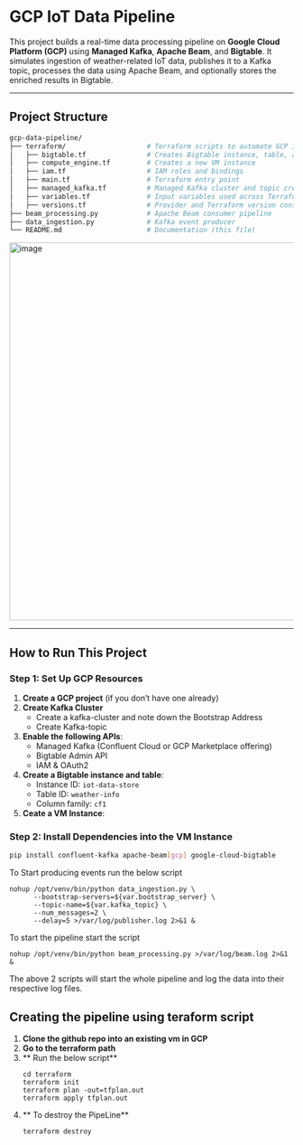 
# GCP IoT Data Pipeline

This project builds a real-time data processing pipeline on **Google Cloud Platform (GCP)** using **Managed Kafka**, **Apache Beam**, and **Bigtable**. It simulates ingestion of weather-related IoT data, publishes it to a Kafka topic, processes the data using Apache Beam, and optionally stores the enriched results in Bigtable.

---

## Project Structure

```bash
gcp-data-pipeline/
├── terraform/                    # Terraform scripts to automate GCP infra setup
│   ├── bigtable.tf               # Creates Bigtable instance, table, and column family
│   ├── compute_engine.tf         # Creates a new VM instance
│   ├── iam.tf                    # IAM roles and bindings
│   ├── main.tf                   # Terraform entry point
│   ├── managed_kafka.tf          # Managed Kafka cluster and topic creation
│   ├── variables.tf              # Input variables used across Terraform configs
│   ├── versions.tf               # Provider and Terraform version constraints
├── beam_processing.py            # Apache Beam consumer pipeline
├── data_ingestion.py             # Kafka event producer
└── README.md                     # Documentation (this file)
```



<img width="669" alt="image" src="https://github.com/user-attachments/assets/4048d3d1-00d4-42c7-91a4-8d24f54c07f0" />



---

## How to Run This Project

### Step 1: Set Up GCP Resources

1. **Create a GCP project** (if you don’t have one already)
2.  **Create Kafka Cluster**
    - Create a kafka-cluster and note down the Bootstrap Address
    - Create Kafka-topic  
3. **Enable the following APIs**:
   - Managed Kafka (Confluent Cloud or GCP Marketplace offering)
   - Bigtable Admin API
   - IAM & OAuth2
4. **Create a Bigtable instance and table**:
   - Instance ID: `iot-data-store`
   - Table ID: `weather-info`
   - Column family: `cf1`
5. **Ceate a VM Instance**:
    

### Step 2: Install Dependencies into the VM Instance

``` bash
pip install confluent-kafka apache-beam[gcp] google-cloud-bigtable
```

To Start producing events run the below script

```
nohup /opt/venv/bin/python data_ingestion.py \
      --bootstrap-servers=${var.bootstrap_server} \
      --topic-name=${var.kafka_topic} \
      --num_messages=2 \
      --delay=5 >/var/log/publisher.log 2>&1 &
```

To start the pipeline start the script 
```
nohup /opt/venv/bin/python beam_processing.py >/var/log/beam.log 2>&1 &
```

The above 2 scripts will start the whole pipeline and log the data into their respective log files.




## Creating the pipeline using teraform script

1. **Clone the github repo into an existing vm in GCP**
2. **Go to the terraform path**
3. ** Run the below script**
     ```
     cd terraform
     terraform init
     terraform plan -out=tfplan.out
     terraform apply tfplan.out
     ```
4. ** To destroy the PipeLine**
     ```
     terraform destroy
     ```






